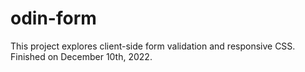 # odin-form

This project explores client-side form validation and responsive CSS.
Finished on December 10th, 2022.
